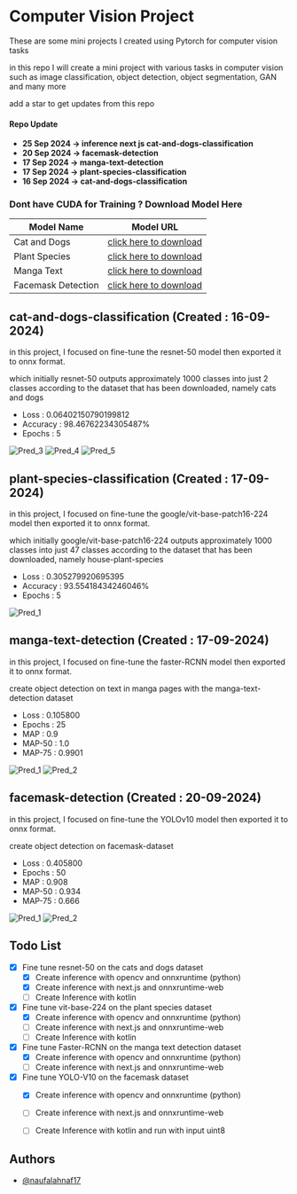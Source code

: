 # Computer Vision Project

These are some mini projects I created using Pytorch for computer vision tasks

in this repo I will create a mini project with various tasks in computer vision such as image classification, object detection, object segmentation, GAN and many more

add a star to get updates from this repo

#### Repo Update
- **25 Sep 2024 -> inference next js cat-and-dogs-classification**
- **20 Sep 2024 -> facemask-detection**
- **17 Sep 2024 -> manga-text-detection**
- **17 Sep 2024 -> plant-species-classification**
- **16 Sep 2024 -> cat-and-dogs-classification**

### Dont have CUDA for Training ? Download Model Here

| Model Name         | Model URL                                                                |
| ----------------- | ------------------------------------------------------------------ |
| Cat and Dogs | [click here to download](https://drive.google.com/file/d/1Tfh30c0BShuSTTpvgeCYBHK2aZdkhjV0/view?usp=drive_link) |
| Plant Species | [click here to download](https://drive.google.com/file/d/1OYLj2TIK2oTglLJMRt2t7BW2tGLM6178/view?usp=drive_link) |
| Manga Text | [click here to download](https://drive.google.com/file/d/1kI_RXo2hoQ9fQWU3CcB1wrw3-CFOfKe4/view?usp=drive_link) |
| Facemask Detection | [click here to download](https://drive.google.com/file/d/1J2AKUaLGDlDAXvZCgUNtsz-Hhyqw7EVv/view?usp=drive_link) |

## cat-and-dogs-classification (Created : 16-09-2024)

in this project, I focused on fine-tune the resnet-50 model then exported it to onnx format.

which initially resnet-50 outputs approximately 1000 classes into just 2 classes according to the dataset that has been downloaded, namely cats and dogs

- Loss : 0.06402150790199812
- Accuracy : 98.46762234305487%
- Epochs : 5

![Pred_3](cat-and-dogs-classification/screenshot/save_3.PNG)
![Pred_4](cat-and-dogs-classification/screenshot/save_4.JPG)
![Pred_5](cat-and-dogs-classification/screenshot/save_5.JPG)

## plant-species-classification (Created : 17-09-2024)

in this project, I focused on fine-tune the google/vit-base-patch16-224 model then exported it to onnx format.

which initially google/vit-base-patch16-224 outputs approximately 1000 classes into just 47 classes according to the dataset that has been downloaded, namely house-plant-species

- Loss : 0.305279920695395
- Accuracy : 93.55418434246046%
- Epochs : 5

![Pred_1](plant-species-classification/screenshot/save_1.JPG)

## manga-text-detection (Created : 17-09-2024)

in this project, I focused on fine-tune the faster-RCNN model then exported it to onnx format.

create object detection on text in manga pages with the manga-text-detection dataset

- Loss : 0.105800
- Epochs : 25
- MAP : 0.9
- MAP-50 : 1.0
- MAP-75 : 0.9901

![Pred_1](manga-text-detection/screenshot/save_1.JPG)
![Pred_2](manga-text-detection/screenshot/save_2.JPG)

## facemask-detection (Created : 20-09-2024)

in this project, I focused on fine-tune the YOLOv10 model then exported it to onnx format.

create object detection on facemask-dataset

- Loss : 0.405800
- Epochs : 50
- MAP : 0.908
- MAP-50 : 0.934
- MAP-75 : 0.666

![Pred_1](facemask-detection/screenshot/save_1.JPG)
![Pred_2](facemask-detection/screenshot/save_2.JPG)

## Todo List 
- [x] Fine tune resnet-50 on the cats and dogs dataset
  - [x] Create inference with opencv and onnxruntime (python)
  - [x] Create inference with next.js and onnxruntime-web
  - [ ] Create Inference with kotlin
- [x] Fine tune vit-base-224 on the plant species dataset
  - [x] Create inference with opencv and onnxruntime (python)
  - [ ] Create inference with next.js and onnxruntime-web
  - [ ] Create Inference with kotlin
- [x] Fine tune Faster-RCNN on the manga text detection dataset
  - [x] Create inference with opencv and onnxruntime (python)
  - [ ] Create inference with next.js and onnxruntime-web
- [x] Fine tune YOLO-V10 on the facemask dataset
  - [x] Create inference with opencv and onnxruntime (python)
  - [ ] Create inference with next.js and onnxruntime-web
  - [ ] Create Inference with kotlin and run with input uint8


## Authors

- [@naufalahnaf17](https://www.github.com/naufalahnaf17)
